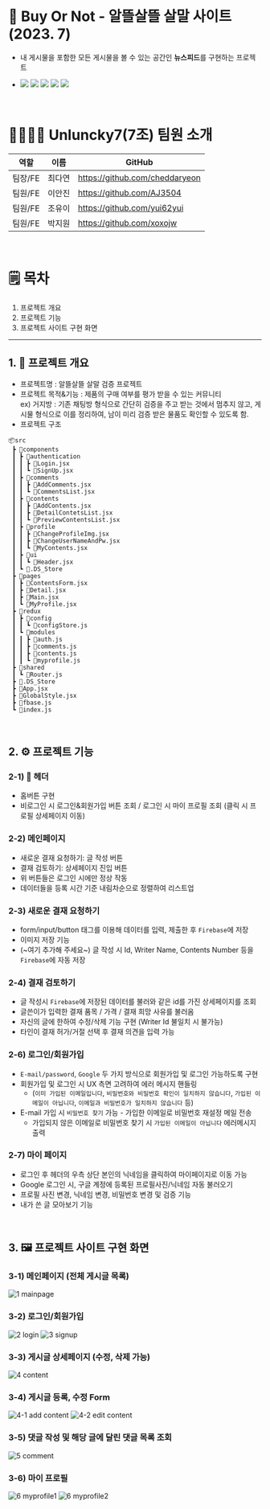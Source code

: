# 🛒 Buy Or Not - 알뜰살뜰 살말 사이트 (2023. 7)
- 내 게시물을 포함한 모든 게시물을 볼 수 있는 공간인 <b>뉴스피드</b>를 구현하는 프로젝트

- <img src="https://img.shields.io/badge/React-61DAFB?style=for-the-badge&logo=React&logoColor=black"> <img src="https://img.shields.io/badge/Firebase-FFCA28?style=for-the-badge&logo=firebase&logoColor=black"> <img src="https://img.shields.io/badge/Redux-764ABC?style=for-the-badge&logo=redux&logoColor=white"> <img src="https://img.shields.io/badge/styled components-DB7093?style=for-the-badge&logo=styledcomponents&logoColor=white"> <img src="https://img.shields.io/badge/React Router-CA4245?style=for-the-badge&logo=reactrouter&logoColor=white">
<br />

# 👩‍👩‍👧‍👧 Unluncky7(7조) 팀원 소개
역할|이름|GitHub|
---|---|---|
팀장/FE|최다연|https://github.com/cheddaryeon|
팀원/FE|이안진|https://github.com/AJ3504|
팀원/FE|조유이|https://github.com/yui62yui|
팀원/FE|박지원|https://github.com/xoxojw|

<br />

# 🗒️ 목차
1. 프로젝트 개요
2. 프로젝트 기능
3. 프로젝트 사이트 구현 화면

---

## 1. 📒 프로젝트 개요
* 프로젝트명 : 알뜰살뜰 살말 검증 프로젝트
* 프로젝트 목적&기능 : 제품의 구매 여부를 평가 받을 수 있는 커뮤니티
<br/> ex) 거지방 : 기존 채팅방 형식으로 간단히 검증을 주고 받는 것에서 멈추지 않고, 게시물 형식으로 이를 정리하여, 남이 미리 검증 받은 물품도 확인할 수 있도록 함.
* 프로젝트 구조
```
📦src
 ┣ 📂components
 ┃ ┣ 📂authentication
 ┃ ┃ ┣ 📜Login.jsx
 ┃ ┃ ┗ 📜SignUp.jsx
 ┃ ┣ 📂comments
 ┃ ┃ ┣ 📜AddComments.jsx
 ┃ ┃ ┗ 📜CommentsList.jsx
 ┃ ┣ 📂contents
 ┃ ┃ ┣ 📜AddContents.jsx
 ┃ ┃ ┣ 📜DetailContetsList.jsx
 ┃ ┃ ┗ 📜PreviewContentsList.jsx
 ┃ ┣ 📂profile
 ┃ ┃ ┣ 📜ChangeProfileImg.jsx
 ┃ ┃ ┣ 📜ChangeUserNameAndPw.jsx
 ┃ ┃ ┗ 📜MyContents.jsx
 ┃ ┣ 📂ui
 ┃ ┃ ┗ 📜Header.jsx
 ┃ ┗ 📜.DS_Store
 ┣ 📂pages
 ┃ ┣ 📜ContentsForm.jsx
 ┃ ┣ 📜Detail.jsx
 ┃ ┣ 📜Main.jsx
 ┃ ┗ 📜MyProfile.jsx
 ┣ 📂redux
 ┃ ┣ 📂config
 ┃ ┃ ┗ 📜configStore.js
 ┃ ┗ 📂modules
 ┃ ┃ ┣ 📜auth.js
 ┃ ┃ ┣ 📜comments.js
 ┃ ┃ ┣ 📜contents.js
 ┃ ┃ ┗ 📜myprofile.js
 ┣ 📂shared
 ┃ ┗ 📜Router.js
 ┣ 📜.DS_Store
 ┣ 📜App.jsx
 ┣ 📜GlobalStyle.jsx
 ┣ 📜fbase.js
 ┗ 📜index.js
```

<br />

## 2. ⚙️ 프로젝트 기능
### 2-1) 🩵 헤더
- 홈버튼 구현
- 비로그인 시 로그인&회원가입 버튼 조회 / 로그인 시 마이 프로필 조회 (클릭 시 프로필 상세페이지 이동)
### 2-2) 메인페이지
- 새로운 결재 요청하기: 글 작성 버튼
- 결재 검토하기: 상세페이지 진입 버튼
- 위 버튼들은 로그인 시에만 정상 작동
- 데이터들을 등록 시간 기준 내림차순으로 정렬하여 리스트업
### 2-3) 새로운 결재 요청하기
- form/input/button 태그를 이용해 데이터를 입력, 제출한 후 `Firebase`에 저장
- 이미지 저장 기능
- (~여기 추가해 주세요~) 글 작성 시 Id, Writer Name, Contents Number 등을 `Firebase`에 자동 저장
### 2-4) 결재 검토하기
- 글 작성시 `Firebase`에 저장된 데이터를 불러와 같은 id를 가진 상세페이지를 조회
- 글쓴이가 입력한 결재 품목 / 가격 / 결재 희망 사유를 불러옴
- 자신의 글에 한하여 수정/삭제 기능 구현 (Writer Id 불일치 시 불가능)
- 타인이 결재 허가/거절 선택 후 결재 의견을 입력 가능
### 2-6) 로그인/회원가입
- `E-mail/password`, `Google` 두 가지 방식으로 회원가입 및 로그인 가능하도록 구현
- 회원가입 및 로그인 시 UX 측면 고려하여 에러 메시지 핸들링
  - (`이미 가입된 이메일입니다`, `비밀번호와 비밀번호 확인이 일치하지 않습니다`, `가입된 이메일이 아닙니다`, `이메일과 비밀번호가 일치하지 않습니다` 등)
- E-mail 가입 시 `비밀번호 찾기` 가능 - 가입한 이메일로 비밀번호 재설정 메일 전송
  - 가입되지 않은 이메일로 비밀번호 찾기 시 `가입된 이메일이 아닙니다` 에러메시지 출력 
### 2-7) 마이 페이지
- 로그인 후 헤더의 우측 상단 본인의 닉네임을 클릭하여 마이페이지로 이동 가능
- Google 로그인 시, 구글 계정에 등록된 프로필사진/닉네임 자동 불러오기
- 프로필 사진 변경, 닉네임 변경, 비밀번호 변경 및 검증 기능
- 내가 쓴 글 모아보기 기능

<br />

## 3. 🖼️ 프로젝트 사이트 구현 화면
### 3-1) 메인페이지 (전체 게시글 목록)
![1 mainpage](https://github.com/cheddaryeon/NewsFeed/assets/124491335/36576c51-fa48-48b4-aac9-0edfefae2169)

### 3-2) 로그인/회원가입
![2 login](https://github.com/cheddaryeon/NewsFeed/assets/124491335/c25be533-d2c3-43d3-a84d-e3619a107e12)
![3 signup](https://github.com/cheddaryeon/NewsFeed/assets/124491335/9b4486cb-6345-45b2-946b-6d86ae9e7302)

### 3-3) 게시글 상세페이지 (수정, 삭제 가능)
![4 content](https://github.com/cheddaryeon/NewsFeed/assets/124491335/601f852c-ede3-41bc-98ba-a667b6f242e5)

### 3-4) 게시글 등록, 수정 Form
![4-1 add content](https://github.com/cheddaryeon/NewsFeed/assets/124491335/ef63c408-e973-4d1d-b118-e0b24d631020)
![4-2 edit content](https://github.com/cheddaryeon/NewsFeed/assets/124491335/58a62def-2d04-4161-91fb-d31caa234a26)

### 3-5) 댓글 작성 및 해당 글에 달린 댓글 목록 조회
![5 comment](https://github.com/cheddaryeon/NewsFeed/assets/124491335/247d94f9-2e6a-49e3-b92b-4826c8e5dbf8)

### 3-6) 마이 프로필
![6 myprofile1](https://github.com/cheddaryeon/NewsFeed/assets/124491335/c2871bce-fea3-40d2-b335-efdb81ef8648)
![6 myprofile2](https://github.com/cheddaryeon/NewsFeed/assets/124491335/06a16742-f8d0-4ab2-a55f-f5a92f9a6f36)
